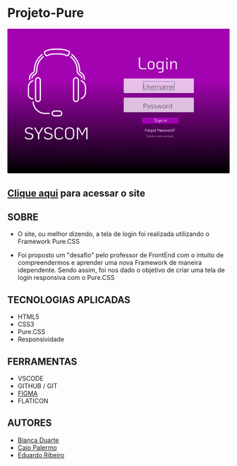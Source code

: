 # Projeto-Pure


![](./img/DESKTOP.png)


## [Clique aqui](https://github.com/biiaduartez/Projeto-Pure.git) para acessar o site

## **SOBRE**
- O site, ou melhor dizendo, a tela de login foi realizada utilizando o Framework Pure.CSS

-  Foi proposto um "desafio" pelo professor de FrontEnd com o intuito de compreendermos e aprender uma nova Framework de maneira idependente. Sendo assim, foi nos dado o objetivo de criar uma tela de login responsiva com o Pure.CSS

## **TECNOLOGIAS APLICADAS**

- HTML5
- CSS3
- Pure.CSS 
- Responsividade

## **FERRAMENTAS**

- VSCODE
- GITHUB / GIT
- [FIGMA](https://www.figma.com/file/P4h3sb8aTkuFEGGhGdniik/Untitled?node-id=0%3A1&t=GGHHrm93VRiZHtqb-0)
- FLATICON


## **AUTORES**

- [Bianca Duarte](https://github.com/biiaduartez)
- [Caio Palermo](https://github.com/HasegawaTaizou)
- [Eduardo Ribeiro](https://github.com/Rib3r0)
